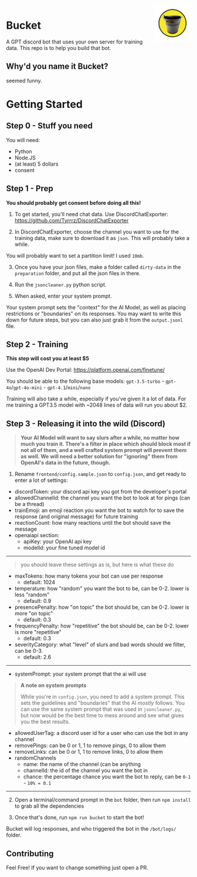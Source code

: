 <img src='bucket.png' width='100' align="right">

# Bucket

A GPT discord bot that uses your own server for training data. This repo is to help you build that bot.

## Why'd you name it Bucket?
seemed funny.

# Getting Started

## Step 0 - Stuff you need
You will need:
- Python
- Node.JS
- (at least) 5 dollars
- consent

## Step 1 - Prep

**You should probably get consent before doing all this!**

  1. To get started, you'll need chat data. Use DiscordChatExporter: https://github.com/Tyrrrz/DiscordChatExporter

  2. In DiscordChatExporter, choose the channel you want to use for the training data, make sure to download it as `json`. This will probably take a while.

 You will probably want to set a partition limit! I used `10mb`.

  3. Once you have your json files, make a folder called `dirty-data` in the `preparation` folder, and put all the json files in there.

  4. Run the `jsoncleaner.py` python script.

  5. When asked, enter your system prompt. 
  
  Your system prompt sets the "context" for the AI Model, as well as placing restrictions or "boundaries" on its responses. You may want to write this down for future steps, but you can also just grab it from the `output.jsonl` file.


## Step 2 - Training
**This step will cost you at least $5**

Use the OpenAI Dev Portal: https://platform.openai.com/finetune/

You should be able to the following base models: `gpt-3.5-turbo` - `gpt-4o`/`gpt-4o-mini` - `gpt-4.1`/`mini`/`nano`

Training will also take a while, especially if you've given it a lot of data. For me training a GPT3.5 model with ~2048 lines of data will run you about $2.



## Step 3 - Releasing it into the wild (Discord)

> **Your AI Model will want to say slurs after a while, no matter how much you train it. There's a filter in place which should block most if not all of them, and a well crafted system prompt will prevent them as well. We will need a better solution for "ignoring" them from OpenAI's data in the future, though.**

1. Rename `frontend/config.sample.json` to `config.json`, and get ready to enter a lot of settings:

- discordToken: your discord api key you got from the developer's portal
- allowedChannelId: the channel you want the bot to look at for pings (can be a thread)
- trainEmoji: an emoji reaction you want the bot to watch for to save the response (and original message) for future training
- reactionCount: how many reactions until the bot should save the message
- openaiapi section:
  - apiKey: your OpenAI api key
  - modelId: your fine tuned model id

<hr>

  > you should leave these settings as is, but here is what these do
  - maxTokens: how many tokens your bot can use per response
    - default: 1024
  - temperature: how "random" you want the bot to be, can be 0-2. lower is less "random"
    - default: 0.9
  - presencePenalty: how "on topic" the bot should be, can be 0-2. lower is more "on topic"
    - default: 0.3
  - frequencyPenalty: how "repetitive" the bot should be, can be 0-2. lower is more "repetitive"
    - default: 0.3
  - severityCategory: what "level" of slurs and bad words should we filter, can be 0-3.
    - default: 2.6
  <hr>
  
  - systemPrompt: your system prompt that the ai will use

> **A note on system prompts**
>
> While you're in `config.json`, you need to add a system prompt. This sets the guidelines and "boundaries" that the AI *mostly* follows. You can use the same system prompt that was used in `jsoncleaner.py`, but now would be the best time to mess around and see what gives you the best results. 

- allowedUserTag: a discord user id for a user who can use the bot in any channel
- removePings: can be 0 or 1, 1 to remove pings, 0 to allow them
- removeLinks: can be 0 or 1, 1 to remove links, 0 to allow them
- randomChannels
  - name: the name of the channel (can be anything
  - channelId: the id of the channel you want the bot in
  - chance: the percentage chance you want the bot to reply, can be `0-1` - `10% = 0.1`
<hr>

2. Open a terminal/command prompt in the `bot` folder, then run `npm install` to grab all the dependencies
  
3. Once that's done, run `npm run bucket` to start the bot!

Bucket will log responses, and who triggered the bot in the `/bot/logs/` folder. 

## Contributing
Feel Free! If you want to change something just open a PR.
